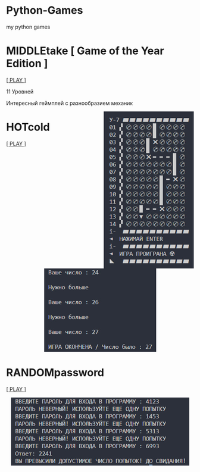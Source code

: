 # Python-Games
my python games

# MIDDLEtake [ Game of the Year Edition ]
<p align="left"><a href="https://github.com/k11sann/Python-Games/tree/main/MiddleTAKE" class="button-class">[ PLAY ]</a></p>
<p align="left">11 Уровней</p>
<p align="left">Интересный геймплей с разнообразием механик</p>
<img src="images/MIDDLATAKE.jpg" align="right" alt="Play now!" style="display: block; margin: auto;"/>

# HOTcold
<p align="left"><a href="https://github.com/k11sann/Python-Games/tree/main/HOTcold" class="button-class">[ PLAY ]</a></p>
<img src="images/HOTcold.jpg" alt="Play now!" style="display: block; margin: auto;" />

# RANDOMpassword
<p align="left"><a href="https://github.com/k11sann/Python-Games/tree/main/RANDOMpassword" class="button-class">[ PLAY ]</a></p>
<img src="images/RANDOMPASSWORD.jpg" alt="Play now!" style="display: block; margin: auto;" />
